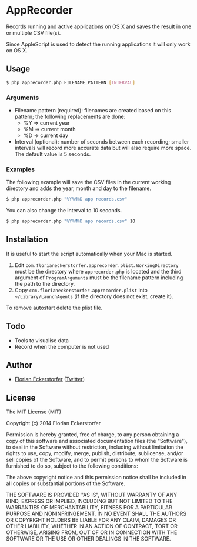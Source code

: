 AppRecorder
===========

Records running and active applications on OS X and saves the result in one or multiple CSV file(s).

Since AppleScript is used to detect the running applications it will only work on OS X.


Usage
-----

```bash
$ php apprecorder.php FILENAME_PATTERN [INTERVAL]
```

### Arguments
- Filename pattern (required): filenames are created based on this pattern; the following replacements are done:
    - %Y => current year
    - %M => current month
    - %D => current day
 - Interval (optional): number of seconds between each recording; smaller intervals will record more accurate data but will also require more space. The default value is 5 seconds.

### Examples

The following example will save the CSV files in the current working directory and adds the year, month and day to the filename.

```bash
$ php apprecorder.php "%Y%M%D app records.csv"
```

You can also change the interval to 10 seconds.

```bash
$ php apprecorder.php "%Y%M%D app records.csv" 10
```


Installation
------------

It is useful to start the script automatically when your Mac is started.

1. Edit `com.florianeckerstorfer.apprecorder.plist`. `WorkingDirectory` must be the directory where `apprecorder.php` is located and the third argument of `ProgramArguments` must be the filename pattern including the path to the directory.
2. Copy `com.florianeckerstorfer.apprecorder.plist` into `~/Library/LaunchAgents` (if the directory does not exist, create it).

To remove autostart delete the plist file.


Todo
----

- Tools to visualise data
- Record when the computer is not used


Author
------

- [Florian Eckerstorfer](http://florian.ec) ([Twitter](http://twitter.com/Florian_))


License
-------

The MIT License (MIT)

Copyright (c) 2014 Florian Eckerstorfer

Permission is hereby granted, free of charge, to any person obtaining a copy
of this software and associated documentation files (the "Software"), to deal
in the Software without restriction, including without limitation the rights
to use, copy, modify, merge, publish, distribute, sublicense, and/or sell
copies of the Software, and to permit persons to whom the Software is
furnished to do so, subject to the following conditions:

The above copyright notice and this permission notice shall be included in
all copies or substantial portions of the Software.

THE SOFTWARE IS PROVIDED "AS IS", WITHOUT WARRANTY OF ANY KIND, EXPRESS OR
IMPLIED, INCLUDING BUT NOT LIMITED TO THE WARRANTIES OF MERCHANTABILITY,
FITNESS FOR A PARTICULAR PURPOSE AND NONINFRINGEMENT. IN NO EVENT SHALL THE
AUTHORS OR COPYRIGHT HOLDERS BE LIABLE FOR ANY CLAIM, DAMAGES OR OTHER
LIABILITY, WHETHER IN AN ACTION OF CONTRACT, TORT OR OTHERWISE, ARISING FROM,
OUT OF OR IN CONNECTION WITH THE SOFTWARE OR THE USE OR OTHER DEALINGS IN
THE SOFTWARE.